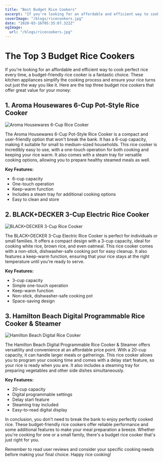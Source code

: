 ```yaml
---
title: "Best Budget Rice Cookers"
excerpt: "If you're looking for an affordable and efficient way to cook perfect rice every time, a budget-friendly rice cooker is a fantastic choice. These kitchen appliances simplify the cooking process and ensure your rice turns out just the way you like it. Here are the top three budget rice cookers that offer great value for your money."
coverImage: "/blogs/ricecookers.jpg"
date: "2020-03-16T05:35:07.322Z"
ogImage:
  url: "/blogs/ricecookers.jpg"
---
```


# The Top 3 Budget Rice Cookers

If you're looking for an affordable and efficient way to cook perfect rice every time, a budget-friendly rice cooker is a fantastic choice. These kitchen appliances simplify the cooking process and ensure your rice turns out just the way you like it. Here are the top three budget rice cookers that offer great value for your money:

## 1. Aroma Housewares 6-Cup Pot-Style Rice Cooker

![Aroma Housewares 6-Cup Rice Cooker](https://m.media-amazon.com/images/I/71LZoSNhnZL.__AC_SX300_SY300_QL70_FMwebp_.jpg)

The Aroma Housewares 6-Cup Pot-Style Rice Cooker is a compact and user-friendly option that won't break the bank. It has a 6-cup capacity, making it suitable for small to medium-sized households. This rice cooker is incredibly easy to use, with a one-touch operation for both cooking and keeping your rice warm. It also comes with a steam tray for versatile cooking options, allowing you to prepare healthy steamed meals as well.

**Key Features:**

- 6-cup capacity
- One-touch operation
- Keep-warm function
- Includes a steam tray for additional cooking options
- Easy to clean and store

## 2. BLACK+DECKER 3-Cup Electric Rice Cooker

![BLACK+DECKER 3-Cup Rice Cooker](https://m.media-amazon.com/images/I/81DS0bClg0L.__AC_SX300_SY300_QL70_FMwebp_.jpg)

The BLACK+DECKER 3-Cup Electric Rice Cooker is perfect for individuals or small families. It offers a compact design with a 3-cup capacity, ideal for cooking white rice, brown rice, and even oatmeal. This rice cooker comes with a non-stick, dishwasher-safe cooking pot for easy cleanup. It also features a keep-warm function, ensuring that your rice stays at the right temperature until you're ready to serve.

**Key Features:**

- 3-cup capacity
- Simple one-touch operation
- Keep-warm function
- Non-stick, dishwasher-safe cooking pot
- Space-saving design

## 3. Hamilton Beach Digital Programmable Rice Cooker & Steamer

![Hamilton Beach Digital Rice Cooker](https://m.media-amazon.com/images/I/81DS0bClg0L._AC_UF894,1000_QL80_.jpg)

The Hamilton Beach Digital Programmable Rice Cooker & Steamer offers versatility and convenience at an affordable price point. With a 20-cup capacity, it can handle larger meals or gatherings. This rice cooker allows you to program your cooking time and comes with a delay start feature, so your rice is ready when you are. It also includes a steaming tray for preparing vegetables and other side dishes simultaneously.

**Key Features:**

- 20-cup capacity
- Digital programmable settings
- Delay start feature
- Steaming tray included
- Easy-to-read digital display

In conclusion, you don't need to break the bank to enjoy perfectly cooked rice. These budget-friendly rice cookers offer reliable performance and some additional features to make your meal preparation a breeze. Whether you're cooking for one or a small family, there's a budget rice cooker that's just right for you.

Remember to read user reviews and consider your specific cooking needs before making your final choice. Happy rice cooking!
